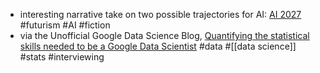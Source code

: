 - interesting narrative take on two possible trajectories for AI: [AI 2027](https://ai-2027.com/) #futurism #AI #fiction
- via the Unofficial Google Data Science Blog, [Quantifying the statistical skills needed to be a Google Data Scientist](https://www.unofficialgoogledatascience.com/2025/03/quantifying-statistical-skills-needed.html) #data #[[data science]] #stats #interviewing